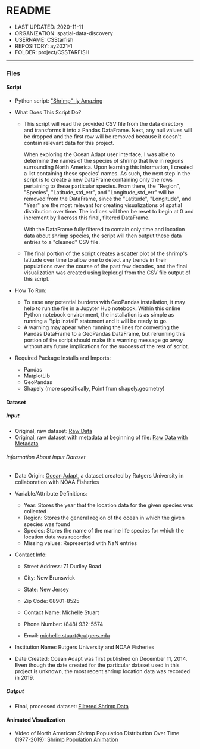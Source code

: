 # README

* LAST UPDATED: 2020-11-11
* ORGANIZATION: spatial-data-discovery
* USERNAME: CSStarfish
* REPOSITORY: ay2021-1
* FOLDER: project/CSSTARFISH

_________________

### Files

#### Script

   * Python script: ["Shrimp"-ly Amazing](https://github.com/spatial-data-discovery/ay2021-1/blob/master/project/CSSTARFISH/shrimply_amazing-csstarfish.py) 

   * What Does This Script Do?
      * This script will read the provided CSV file from the data directory and transforms it into a Pandas DataFrame.
      Next, any null values will be dropped and the first row will be removed because it doesn't contain relevant data for this project.
      
      	  When exploring the Ocean Adapt user interface, I was able to determine the names of the species of shrimp that live in regions surrounding North America.
      Upon learning this information, I created a list containing these species' names.
      As such, the next step in the script is to create a new DataFrame containing only the rows pertaining to these particular species.
      From there, the "Region", "Species", "Latitude_std_err", and "Longitude_std_err" will be removed from the DataFrame, since the "Latitude", "Longitude", and "Year" are the most relevant for creating visualizations of spatial distribution over time.
      The indices will then be reset to begin at 0 and increment by 1 across this final, filtered DataFrame.
      
      	 With the DataFrame fully filtered to contain only time and location data about shrimp species, the script will then output these data entries to a "cleaned" CSV file.
      
      * The final portion of the script creates a scatter plot of the shrimp's latitude over time to allow one to detect any trends in their populations over the course of the past few decades, and the final visualization was created using kepler.gl from the CSV file output of this script.
  
   * How To Run:
      * To ease any potential burdens with GeoPandas installation, it may help to run the file in a Jupyter Hub notebook.
      Within this online Python notebook environment, the installation is as simple as running a "!pip install" statement and it will be ready to go.
      * A warning may apear when running the lines for converting the Pandas DataFrame to a GeoPandas DataFrame, but rerunning this portion of the script should make this warning message go away without any future implications for the success of the rest of script.

   * Required Package Installs and Imports:
      * Pandas
      * MatplotLib
      * GeoPandas
      * Shapely (more specifically, Point from shapely.geometry)

#### Dataset

  ##### Input
   * Original, raw dataset: [Raw Data](https://github.com/spatial-data-discovery/ay2021-1/blob/master/project/CSSTARFISH/datadownload.csv)
   * Original, raw dataset with metadata at beginning of file: [Raw Data with Metadata](https://github.com/spatial-data-discovery/ay2021-1/blob/master/project/CSSTARFISH/shrimp_metadata.csv)
   
  ###### Information About Input Dataset  
 * Data Origin:	[Ocean Adapt](https://oceanadapt.rutgers.edu/), a dataset created by Rutgers University in collaboration with NOAA Fisheries
 * Variable/Attribute Definitions: 
   * Year: Stores the year that the location data for the given species was collected
   * Region: Stores the general region of the ocean in which the given species was found
   * Species: Stores the name of the marine life species for which the location data was recorded
   * Missing values: Represented with NaN entries
 * Contact Info:	
   * Street Address: 71 Dudley Road
   * City: New Brunswick
   * State: New Jersey
   * Zip Code: 08901-8525

   * Contact Name: Michelle Stuart
   * Phone Number: (848) 932-5574
   * Email: michelle.stuart@rutgers.edu
	
 * Institution Name: Rutgers University and NOAA Fisheries
 * Date Created: Ocean Adapt was first published on December 11, 2014.  Even though the date created for the particular dataset used in this project is unknown, the most recent shrimp location data was recorded in 2019.
   
  ##### Output
 * Final, processed dataset: [Filtered Shrimp Data](https://github.com/spatial-data-discovery/ay2021-1/blob/master/project/CSSTARFISH/cleaned_shrimpdata.csv)

#### Animated Visualization
  * Video of North American Shrimp Population Distribution Over Time (1977-2019): [Shrimp Population Animation](https://github.com/spatial-data-discovery/ay2021-1/blob/master/project/CSSTARFISH/Shrimp%20Population%20Animation.mp4)
